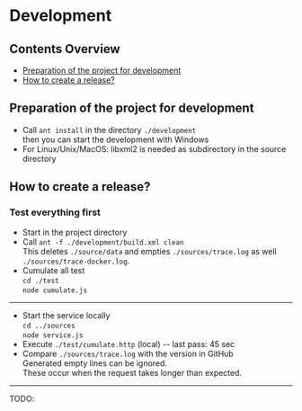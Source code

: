 # Development


## Contents Overview
* [Preparation of the project for development](#preparation-of-the-project-for-development)
* [How to create a release?](#how-to-create-a-release)


## Preparation of the project for development
- Call `ant install` in the directory `./development`  
  then you can start the development with Windows
- For Linux/Unix/MacOS: libxml2 is needed as subdirectory in the source directory


## How to create a release?

### Test everything first

- Start in the project directory
- Call `ant -f ./development/build.xml clean`  
  This deletes `./source/data` and empties `./sources/trace.log` as well
  `./sources/trace-docker.log`.
- Cumulate all test  
  `cd ./test`  
  `node cumulate.js`
---

- Start the service locally  
  `cd ../sources`  
  `node service.js`
- Execute `./test/cumulate.http` (local) -- last pass: 45 sec  
- Compare `./sources/trace.log` with the version in GitHub  
  Generated empty lines can be ignored.  
  These occur when the request takes longer than expected.
---

TODO:
